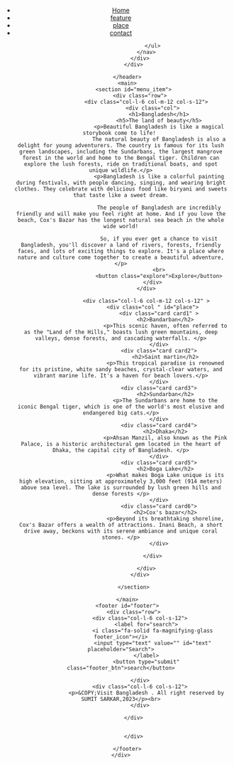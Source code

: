 
<body>
    <div id="container">
        <header>
            <div class="row">
                <div class="col-l-4">
                    <div class="logo">
                        <a href="about.html"><img src="image/—Pngtree—vintage bangladesh flag in brush_6260870.png" alt=""></a>
                    </div>
                </div>
                <div class="col-l-8">
                    <nav>
                        <ul class="upper">
                            <li><a href="index.html">Home</a></li>
                            <li><a href="#">feature</a></li>
                            <li><a href="#place">place</a></li>
                            <li><a href="#">contact</a></li>
                            
                        </ul>
                    </nav>
                </div>
            </div>

        </header>
        <main>
            <section id="menu_item">
                <div class="row">
                    <div class="col-l-6 col-m-12 col-s-12">
                        <div class="col">
                            <h1>Bangladesh</h1>
                            <h5>The land of beauty</h5>
                            <p>Beautiful Bangladesh is like a magical storybook come to life! 
                            The natural beauty of Bangladesh is also a delight for young adventurers. The country is famous for its lush green landscapes, including the Sundarbans, the largest mangrove forest in the world and home to the Bengal tiger. Children can explore the lush forests, ride on traditional boats, and spot unique wildlife.</p>
                            <p>Bangladesh is like a colorful painting during festivals, with people dancing, singing, and wearing bright clothes. They celebrate with delicious food like biryani and sweets that taste like a sweet dream.

                            The people of Bangladesh are incredibly friendly and will make you feel right at home. And if you love the beach, Cox's Bazar has the longest natural sea beach in the whole wide world!
                                
                            So, if you ever get a chance to visit Bangladesh, you'll discover a land of rivers, forests, friendly faces, and lots of exciting things to explore. It's a place where nature and culture come together to create a beautiful adventure,</p>
                            <br>
                            <button class="explore">Explore</button>
                        </div>
                    </div>

                    <div class="col-l-6 col-m-12 col-s-12" >
                        <div class="col " id="place">
                            <div class="card card1" >
                                <h2>Bandarban</h2>
                                <p>This scenic haven, often referred to as the "Land of the Hills," boasts lush green mountains, deep valleys, dense forests, and cascading waterfalls. </p>
                            </div>
                            <div class="card card2">
                                <h2>Saint martin</h2>
                                <p>This tropical paradise is renowned for its pristine, white sandy beaches, crystal-clear waters, and vibrant marine life. It's a haven for beach lovers.</p>
                            </div>
                            <div class="card card3">
                                <h2>Sundarban</h2>
                                <p>The Sundarbans are home to the iconic Bengal tiger, which is one of the world's most elusive and endangered big cats.</p>
                            </div>
                            <div class="card card4">
                                <h2>Dhaka</h2>
                                <p>Ahsan Manzil, also known as the Pink Palace, is a historic architectural gem located in the heart of Dhaka, the capital city of Bangladesh. </p>
                            </div>
                            <div class="card card5">
                                <h2>Boga Lake</h2>
                                <p>What makes Boga Lake unique is its high elevation, sitting at approximately 3,000 feet (914 meters) above sea level. The lake is surrounded by lush green hills and dense forests </p>
                            </div>
                            <div class="card card6">
                                <h2>Cox's bazar</h2>
                                <p>Beyond its breathtaking shoreline, Cox's Bazar offers a wealth of attractions. Inani Beach, a short drive away, beckons with its serene ambiance and unique coral stones. </p>
                            </div>
            
                        </div>

                    </div>
                </div>

            </section>

        </main>
        <footer id="footer">
            <div class="row">
                <div class="col-l-6 col-s-12">
                    <label for="search">
                        <i class="fa-solid fa-magnifying-glass footer_icon"></i>
                        <input type="text" value="" id="text" placeholder="Search">
                    </label>
                    <button type="submit" class="footer_btn">search</button>

                </div>
                <div class="col-l-6 col-s-12">
                    <p>&COPY;Visit Bangladesh . All right reserved by SUMIT SARKAR,2023</p><br>
                </div>

            </div>
            

            </div>

        </footer>
    </div>
    
</body>
</html>
